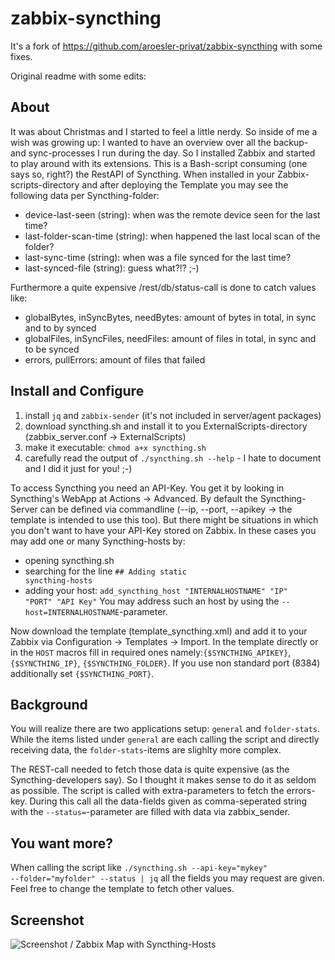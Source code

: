 # zabbix-syncthing

It's a fork of https://github.com/aroesler-privat/zabbix-syncthing with some fixes.

Original readme with some edits:

## About
It was about Christmas and I started to feel a little nerdy. So inside of me a wish was growing up: I wanted to have an overview over all the backup- and sync-processes I run during the day. So I installed Zabbix and started to play around with its extensions.
This is a Bash-script consuming (one says so, right?) the RestAPI of Syncthing. When installed in your Zabbix-scripts-directory and after deploying the Template you may see the following data per Syncthing-folder:
* device-last-seen (string): when was the remote device seen for the last time?
* last-folder-scan-time (string): when happened the last local scan of the folder?
* last-sync-time (string): when was a file synced for the last time?
* last-synced-file (string): guess what?!? ;-)

Furthermore a quite expensive /rest/db/status-call is done to catch values like:
* globalBytes, inSyncBytes, needBytes: amount of bytes in total, in sync and to by synced
* globalFiles, inSyncFiles, needFiles: amount of files in total, in sync and to be synced
* errors, pullErrors: amount of files that failed

## Install and Configure
1. install <code>jq</code> and <code>zabbix-sender</code> (it's not included in server/agent packages)
2. download syncthing.sh and install it to you ExternalScripts-directory (zabbix_server.conf -> ExternalScripts)
3. make it executable: <code>chmod a+x syncthing.sh</code>
4. carefully read the output of <code>./syncthing.sh --help</code> - I hate to document and I did it just for you! ;-)

To access Syncthing you need an API-Key. You get it by looking in Syncthing's WebApp at Actions -> Advanced. By default the Syncthing-Server can be defined via commandline (--ip, --port, --apikey -> the template is intended to use this too). But there might be situations in which you don't want to have your API-Key stored on Zabbix. In these cases you may add one or many Syncthing-hosts by:
* opening syncthing.sh
* searching for the line <code>## Adding static syncthing-hosts</code>
* adding your host: <code>add_syncthing_host "INTERNALHOSTNAME" "IP" "PORT" "API Key"</code>
You may address such an host by using the <code>--host=INTERNALHOSTNAME</code>-parameter.

Now download the template (template_syncthing.xml) and add it to your Zabbix via Configuration -> Templates -> Import. In the template directly or in the <code>HOST</code> macros fill in required ones namely:<code>{$SYNCTHING_APIKEY}</code>, <code>{$SYNCTHING_IP}</code>, <code>{$SYNCTHING_FOLDER}</code>. If you use non standard port (8384) additionally set <code>{$SYNCTHING_PORT}</code>.

## Background
You will realize there are two applications setup: <code>general</code> and <code>folder-stats</code>. While the items listed under <code>general</code> are each calling the script and directly receiving data, the <code>folder-stats</code>-items are slighlty more complex. 

The REST-call needed to fetch those data is quite expensive (as the Syncthing-developers say). So I thought it makes sense to do it as seldom as possible. The script is called with extra-parameters to fetch the errors-key. During this call all the data-fields given as comma-seperated string with the <code>--status=</code>-parameter are filled with data via zabbix_sender.

## You want more?
When calling the script like <code>./syncthing.sh --api-key="mykey" --folder="myfolder" --status | jq</code> all the fields you may request are given. Feel free to change the template to fetch other values. 

## Screenshot
![Screenshot / Zabbix Map with Syncthing-Hosts](https://share.zabbix.com/media/com_mtree/images/listings/m/580.jpg)
